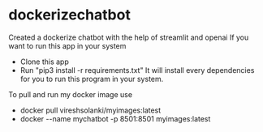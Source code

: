 # dockerizechatbot
Created a dockerize chatbot with the help of streamlit and openai
If you want to run this app in your system 
- Clone this app
- Run "pip3 install -r requirements.txt"
It will install every dependencies for you to run this program in your system.

To pull and run my docker image use 
 - docker pull vireshsolanki/myimages:latest
 - docker --name mychatbot -p 8501:8501 myimages:latest
